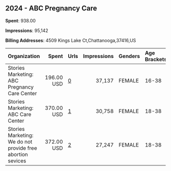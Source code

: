 ## 2024 - ABC Pregnancy Care 
**Spent**: 938.00

**Impressions**: 95,142

**Billing Addresses**: 4509 Kings Lake Ct,Chattanooga,37416,US

|Organization|Spent|Urls|Impressions|Genders|Age Brackets|Country Codes|
|:---|---:|:---|---:|:---|:---|:---|
|Stories Marketing: ABC Pregnancy Care Center|196.00 USD|[0](https://www.snap.com/political-ads/asset/fc39f32e0731ad93c65a2c3ca95a34707114d365075dcd97583bc81effa8ed1f?mediaType=mp4)|37,137|FEMALE|16-38|united states|
|Stories Marketing: ABC Care Center|370.00 USD|[1](https://www.snap.com/political-ads/asset/80ed76349b892373935bc084cef32c7811405882ca00e1b305e3f6588b56fbbb?mediaType=mp4)|30,758|FEMALE|18-38|united states|
|Stories Marketing: We do not provide free abortion sevices|372.00 USD|[2](https://www.snap.com/political-ads/asset/3b556dd1fc0675707e1e4db8361457c23dfec3ca7be0fce8a3a9251d3b439e90?mediaType=mp4)|27,247|FEMALE|18-38|united states|
